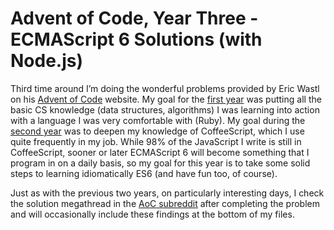 # Advent of Code, Year Three - ECMAScript 6 Solutions (with Node.js)

Third time around I’m doing the wonderful problems provided by Eric Wastl on his [Advent of Code](http://adventofcode.com/) website. My goal for the [first year](https://github.com/wmleidy/advent-of-code-ruby) was putting all the basic CS knowledge (data structures, algorithms) I was learning into action with a language I was very comfortable with (Ruby). My goal during the [second year](https://github.com/wmleidy/advent-of-code2-coffee) was to deepen my knowledge of CoffeeScript, which I use quite frequently in my job. While 98% of the JavaScript I write is still in CoffeeScript, sooner or later ECMAScript 6 will become something that I program in on a daily basis, so my goal for this year is to take some solid steps to learning idiomatically ES6 (and have fun too, of course).

Just as with the previous two years, on particularly interesting days, I check the solution megathread in the [AoC subreddit](https://www.reddit.com/r/adventofcode/) after completing the problem and will occasionally include these findings at the bottom of my files.